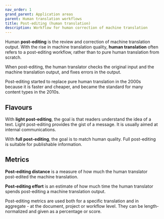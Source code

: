 ```yaml
---
nav_order: 1
grand_parent: Application areas
parent: Human translation workflows
title: Post-editing (human translation)
description: Workflow for human correction of machine translation
---
```


Human **post-editing** is the review and correction of machine translation output. With the rise in machine translation quality, **human translation** often refers to a post-editing workflow, rather than to pure human translation from scratch.

When post-editing, the human translator checks the original input and the machine translation output, and fixes errors in the output.

Post-editing started to replace pure human translation in the 2000s because it is faster and cheaper, and became the standard for many content types in the 2010s.

## Flavours

With **light post-editing**, the goal is that readers understand the idea of a text. Light post-editing provides the gist of a message. It is usually aimed at internal communications.

With **full post-editing**, the goal is to match human quality. Full post-editing is suitable for publishable information.

## Metrics

**Post-editing distance** is a measure of how much the human translator post-edited the machine translation.

**Post-editing effort** is an estimate of how much time the human translator spends post-editing a machine translation output.

Post-editing metrics are used both for a specific translation and in aggregate - at the document, project or workflow level. They can be length-normalized and given as a percentage or score.
